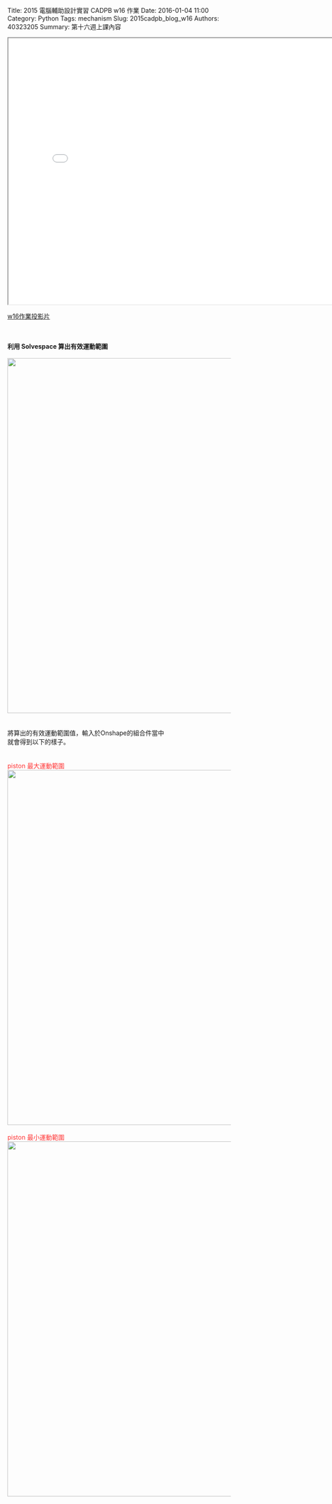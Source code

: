 Title: 2015 電腦輔助設計實習 CADPB w16 作業
Date: 2016-01-04 11:00
Category: Python
Tags: mechanism
Slug: 2015cadpb_blog_w16
Authors: 40323205
Summary: 第十六週上課內容

<iframe src="cadp_w16_lecture.html" width="800" height="600"></iframe>

<p><a href="cadp_w16_lecture.html" target="_blank">w16作業投影片</a></p>
</br>
</br>
<b>利用 Solvespace 算出有效運動範圍</b>
</br>
</br>
<img src="https://copy.com/meedBKkFMMbkH9AE" width="800" ></img></br></br></br>
將算出的有效運動範圍值，輸入於Onshape的組合件當中
</br>
就會得到以下的樣子。</br></br></br>
<font color="#FF3333">piston 最大運動範圍</font>
<img src="https://copy.com/Pk8jtEQ6vteHCZjv" width="800" ></img></br></br>
<font color="#FF3333">piston 最小運動範圍</font>
<img src="https://copy.com/f0z82dINAESHf7g3" width="800" ></img></br></br>